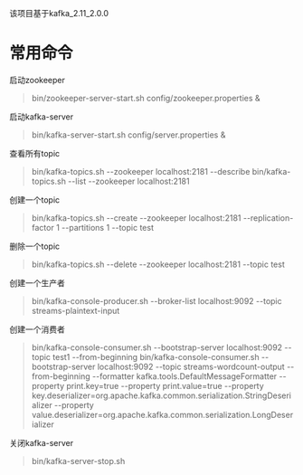 该项目基于kafka_2.11_2.0.0
# 常用命令
启动zookeeper
>bin/zookeeper-server-start.sh config/zookeeper.properties &

启动kafka-server
>bin/kafka-server-start.sh config/server.properties &

查看所有topic
>bin/kafka-topics.sh --zookeeper localhost:2181 --describe
>bin/kafka-topics.sh --list --zookeeper localhost:2181

创建一个topic
>bin/kafka-topics.sh --create --zookeeper localhost:2181 --replication-factor 1 --partitions 1 --topic test

删除一个topic
>bin/kafka-topics.sh --delete --zookeeper localhost:2181 --topic test

创建一个生产者
>bin/kafka-console-producer.sh --broker-list localhost:9092 --topic streams-plaintext-input

创建一个消费者
>bin/kafka-console-consumer.sh --bootstrap-server localhost:9092 --topic test1 --from-beginning
>bin/kafka-console-consumer.sh --bootstrap-server localhost:9092     --topic streams-wordcount-output     --from-beginning     --formatter kafka.tools.DefaultMessageFormatter     --property print.key=true     --property print.value=true     --property key.deserializer=org.apache.kafka.common.serialization.StringDeserializer     --property value.deserializer=org.apache.kafka.common.serialization.LongDeserializer

关闭kafka-server
>bin/kafka-server-stop.sh

